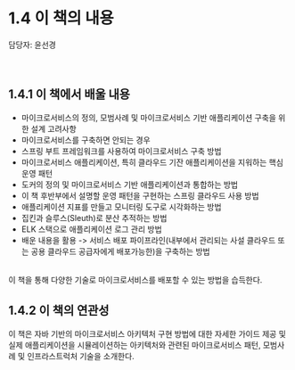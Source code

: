 # 1.4 이 책의 내용
담당자: 윤선경
</br>
</br>
</br>

## 1.4.1 이 책에서 배울 내용
* 마이크로서비스의 정의, 모범사례 및 마이크로서비스 기반 애플리케이션 구축을 위한 설계 고려사항
* 마이크로서비스를 구축하면 안되는 경우
* 스프링 부트 프레임워크를 사용하여 마이크로서비스 구축 방법
* 마이크로서비스 애플리케이션, 특히 클라우드 기잔 애플리케이션을 지워하는 핵심 운영 패턴
* 도커의 정의 및 마이크로서비스 기반 애플리케이션과 통합하는 방법
* 이 책 후반부에서 설명할 운영 패턴을 구현하는 스프링 클라우드 사용 방법
* 애플리케이션 지표를 만들고 모니터링 도구로 시각화하는 방법
* 집킨과 슬루스(Sleuth)로 분산 추적하는 방법
* ELK 스택으로 애플리케이션 로그 관리 방법
* 배운 내용을 활용 -> 서비스 배포 파이프라인(내부에서 관리되는 사설 클라우드 또는 공용 클라우드 공급자에게 배포가능한)을 구축하는 방법
</br>
이 책을 통해 다양한 기술로 마이크로서비스를 배포할 수 있는 방법을 습득한다.
</br>

## 1.4.2 이 책의 연관성
이 책은 자바 기반의 마이크로서비스 아키텍처 구현 방법에 대한 자세한 가이드 제공 및 
실제 애플리케이션을 시뮬레이션하는 아키텍처와 관련된 마이크로서비스 패턴, 모범사례 및 인프라스트럭처 기술을 소개한다.
